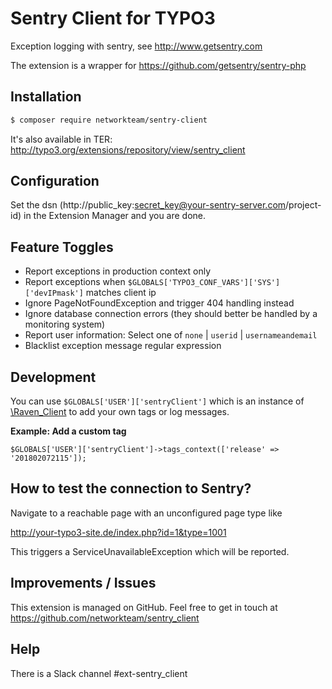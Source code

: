 # Sentry Client for TYPO3

Exception logging with sentry, see http://www.getsentry.com

The extension is a wrapper for https://github.com/getsentry/sentry-php

## Installation

```bash
$ composer require networkteam/sentry-client
```

It's also available in TER: http://typo3.org/extensions/repository/view/sentry_client

## Configuration

Set the dsn (http://public_key:secret_key@your-sentry-server.com/project-id) in the Extension Manager and you are done.

## Feature Toggles

* Report exceptions in production context only
* Report exceptions when `$GLOBALS['TYPO3_CONF_VARS']['SYS']['devIPmask']` matches client ip
* Ignore PageNotFoundException and trigger 404 handling instead
* Ignore database connection errors (they should better be handled by a monitoring system)
* Report user information: Select one of `none` | `userid` | `usernameandemail`
* Blacklist exception message regular expression 

## Development

You can use `$GLOBALS['USER']['sentryClient']` which is an instance of [\Raven_Client](https://github.com/getsentry/sentry-php/blob/master/lib/Raven/Client.php) to add your own tags or log messages.

**Example: Add a custom tag**

`$GLOBALS['USER']['sentryClient']->tags_context(['release' => '201802072115']);`

## How to test the connection to Sentry?

Navigate to a reachable page with an unconfigured page type like 

http://your-typo3-site.de/index.php?id=1&type=1001 

This triggers a ServiceUnavailableException which will be reported.

## Improvements / Issues

This extension is managed on GitHub. Feel free to get in touch at
https://github.com/networkteam/sentry_client

## Help

There is a Slack channel #ext-sentry_client